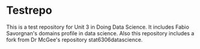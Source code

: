 # Testrepo
This is a test repository for Unit 3 in Doing Data Science.
It includes Fabio Savorgnan's domains profile in data science. Also this repository includes a fork from Dr McGee's repository stat6306datascience.
